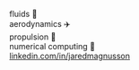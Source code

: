 fluids :ocean:\
aerodynamics :airplane:\
propulsion :rocket:\
numerical computing :abacus:\
[linkedin.com/in/jaredmagnusson](https://linkedin.com/in/jaredmagnusson)

<!---
jmag722/jmag722 is a ✨ special ✨ repository because its `README.md` (this file) appears on your GitHub profile.
You can click the Preview link to take a look at your changes.
--->
